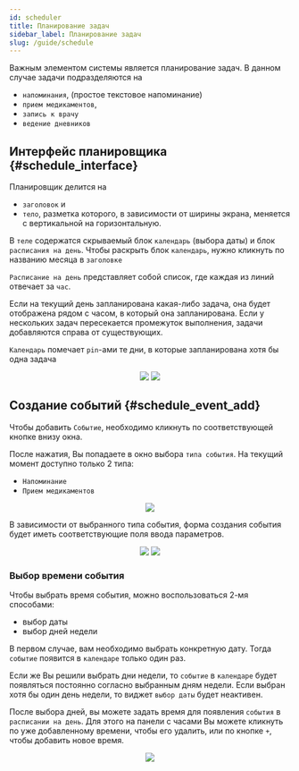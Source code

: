 ```yaml
---
id: scheduler
title: Планирование задач
sidebar_label: Планирование задач
slug: /guide/schedule
---
```


Важным элементом системы является планирование задач. В данном случае задачи подразделяются на

- `напоминания`, (простое текстовое напоминание)
- `прием медикаментов`,
- `запись к врачу`
- `ведение дневников`

## Интерфейс планировщика {#schedule_interface}

Планировщик делится на

- `заголовок` и
- `тело`, разметка которого, в зависимости от ширины экрана, меняется с вертикальной на горизонтальную.

В `теле` содержатся скрываемый блок `календарь` (выбора даты) и блок `расписания на день`. Чтобы раскрыть блок `календарь`, нужно кликнуть по названию месяца в `заголовке`

`Расписание на день` представляет собой список, где каждая из линий отвечает за `час`.

Если на текущий день запланирована какая-либо задача, она будет отображена рядом с часом, в который она запланирована. Если у нескольких задач пересекается промежуток выполнения, задачи добавляются справа от существующих.

`Календарь` помечает `pin`-ами те дни, в которые запланирована хотя бы одна задача

<div align="center">
    <img type="imgscreen" src="/WM_doc/img/guide/calendar/schedulerView.png"/>
    <img type="imgscreen" src="/WM_doc/img/guide/calendar/schedulerCalendar.png"/>
</div>

## Создание событий {#schedule_event_add}

Чтобы добавить `Событие`, необходимо кликнуть по соответствующей кнопке внизу окна.

После нажатия, Вы попадаете в окно выбора `типа события`. На текущий момент доступно только 2 типа:

- `Напоминание`
- `Прием медикаментов`

<div align="center"><img type="imgscreen" src="/WM_doc/img/guide/calendar/schedulerEventTypes.png"/></div>

В зависимости от выбранного типа события, форма создания события будет иметь соответствующие поля ввода параметров.

<div align="center">
    <img type="imgscreen" src="/WM_doc/img/guide/calendar/addEvent_default.png"/>
    <img type="imgscreen" src="/WM_doc/img/guide/calendar/addEvent_med.png"/>
</div>

### Выбор времени события

Чтобы выбрать время события, можно воспользоваться 2-мя способами:

- выбор даты
- выбор дней недели

В первом случае, вам необходимо выбрать конкретную дату. Тогда `событие` появится в `календаре` только один раз.

Если же Вы решили выбрать дни недели, то `событие` в `календаре` будет появляться постоянно согласно выбранным дням недели. Если выбран хотя бы один день недели, то виджет `выбор даты` будет неактивен.

После выбора дней, вы можете задать время для появления `события` в `расписании на день`. Для этого на панели с часами Вы можете кликнуть по уже добавленному времени, чтобы его удалить, или по кнопке `+`, чтобы добавить новое время.

<div align="center"><img type="imgscreen" src="/WM_doc/img/guide/calendar/schedulerTimeSelectors.png"/></div>
